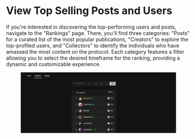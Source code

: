 # View Top Selling Posts and Users

If you're interested in discovering the top-performing users and posts, navigate to the "Rankings" page. There, you'll find three categories: "Posts" for a curated list of the most popular publications, "Creators" to explore the top-profiled users, and "Collectors" to identify the individuals who have amassed the most content on the protocol. Each category features a filter allowing you to select the desired timeframe for the ranking, providing a dynamic and customizable experience.

<figure><img src="../../.gitbook/assets/image (15).png" alt=""><figcaption></figcaption></figure>
